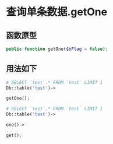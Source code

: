 # 查询单条数据.getOne

## 函数原型

``` php
public function getOne($bFlag = false);
```

## 用法如下

``` php
# SELECT `test`.* FROM `test` LIMIT 1
Db::table('test')->

getOne();

# SELECT `test`.* FROM `test` LIMIT 1
Db::table('test')->

one()->

get();
```
